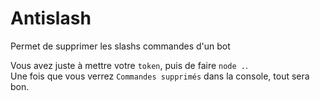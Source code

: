 # Antislash
Permet de supprimer les slashs commandes d'un bot

Vous avez juste à mettre votre `token`, puis de faire `node .`.<br>
Une fois que vous verrez `Commandes supprimés` dans la console, tout sera bon.
